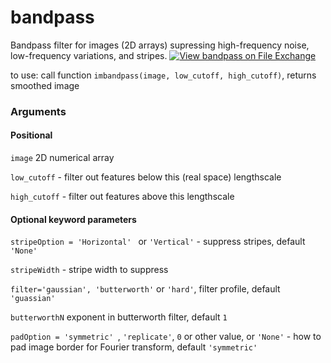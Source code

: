 # bandpass
Bandpass filter for images (2D arrays) supressing high-frequency noise, low-frequency variations, and stripes.
[![View bandpass on File Exchange](https://www.mathworks.com/matlabcentral/images/matlab-file-exchange.svg)](https://uk.mathworks.com/matlabcentral/fileexchange/120028-bandpass)

to use: call function ``imbandpass(image, low_cutoff, high_cutoff)``, returns smoothed image

### Arguments
#### Positional

``image`` 2D numerical array

``low_cutoff`` - filter out features below this (real space) lengthscale

``high_cutoff`` - filter out features above this lengthscale

#### Optional keyword parameters

``stripeOption = 'Horizontal' `` or ``'Vertical'`` - suppress stripes, default ``'None'``

``stripeWidth`` - stripe width to suppress

``filter='gaussian', 'butterworth'`` or ``'hard'``, filter profile, default ``'guassian'``

``butterworthN`` exponent in butterworth filter, default ``1``

``padOption = 'symmetric' ``, ``'replicate'``, ``0`` or other value, or ``'None'`` - how to pad image border for Fourier transform, default ``'symmetric'``
